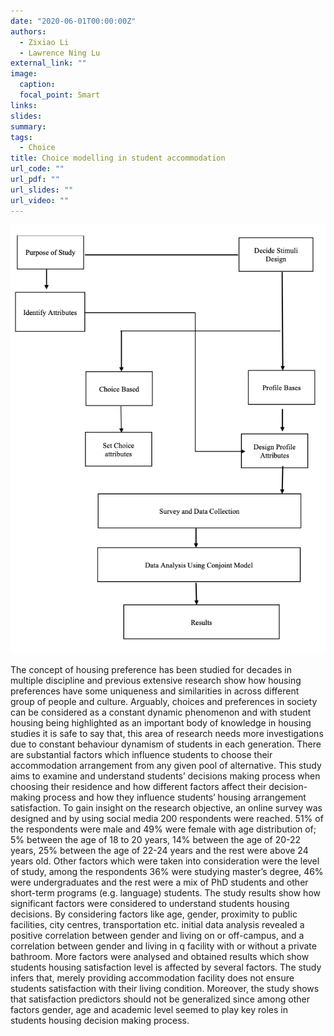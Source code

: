 ```yaml
---
date: "2020-06-01T00:00:00Z"
authors:
  - Zixiao Li
  - Lawrence Ning Lu
external_link: ""
image:
  caption:
  focal_point: Smart
links:
slides:
summary:
tags:
  - Choice
title: Choice modelling in student accommodation
url_code: ""
url_pdf: ""
url_slides: ""
url_video: ""
---
```


![](plot1.png)

The concept of housing preference has been studied for decades in multiple discipline and previous extensive research show how housing preferences have some uniqueness and similarities in across different group of people and culture. Arguably, choices and preferences in society can be considered as a constant dynamic phenomenon and with student housing being highlighted as an important body of knowledge in housing studies it is safe to say that, this area of research needs more investigations due to constant behaviour dynamism of students in each generation. There are substantial factors which influence students to choose their accommodation arrangement from any given pool of alternative. This study aims to examine and understand students’ decisions making process when choosing their residence and how different factors affect their decision-making process and how they influence students’ housing arrangement satisfaction. To gain insight on the research objective, an online survey was designed and by using social media 200 respondents were reached. 51% of the respondents were male and 49% were female with age distribution of; 5% between the age of 18 to 20 years, 14% between the age of 20-22 years, 25% between the age of 22-24 years and the rest were above 24 years old. Other factors which were taken into consideration were the level of study, among the respondents 36% were studying master’s degree, 46% were undergraduates and the rest were a mix of PhD students and other short-term programs (e.g. language) students. The study results show how significant factors were considered to understand students housing decisions. By considering factors like age, gender, proximity to public facilities, city centres, transportation etc. initial data analysis revealed a positive correlation between gender and living on or off-campus, and a correlation between gender and living in q facility with or without a private bathroom. More factors were analysed and obtained results which show students housing satisfaction level is affected by several factors. The study infers that, merely providing accommodation facility does not ensure students satisfaction with their living condition. Moreover, the study shows that satisfaction predictors should not be generalized since among other factors gender, age and academic level seemed to play key roles in students housing decision making process.
